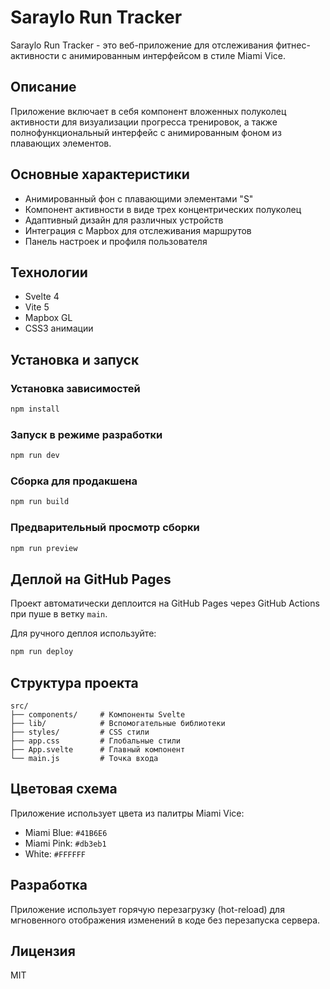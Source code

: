 # Saraylo Run Tracker

Saraylo Run Tracker - это веб-приложение для отслеживания фитнес-активности с анимированным интерфейсом в стиле Miami Vice.

## Описание

Приложение включает в себя компонент вложенных полуколец активности для визуализации прогресса тренировок, а также полнофункциональный интерфейс с анимированным фоном из плавающих элементов.

## Основные характеристики

- Анимированный фон с плавающими элементами "S"
- Компонент активности в виде трех концентрических полуколец
- Адаптивный дизайн для различных устройств
- Интеграция с Mapbox для отслеживания маршрутов
- Панель настроек и профиля пользователя

## Технологии

- Svelte 4
- Vite 5
- Mapbox GL
- CSS3 анимации

## Установка и запуск

### Установка зависимостей
```bash
npm install
```

### Запуск в режиме разработки
```bash
npm run dev
```

### Сборка для продакшена
```bash
npm run build
```

### Предварительный просмотр сборки
```bash
npm run preview
```

## Деплой на GitHub Pages

Проект автоматически деплоится на GitHub Pages через GitHub Actions при пуше в ветку `main`.

Для ручного деплоя используйте:
```bash
npm run deploy
```

## Структура проекта

```
src/
├── components/     # Компоненты Svelte
├── lib/            # Вспомогательные библиотеки
├── styles/         # CSS стили
├── app.css         # Глобальные стили
├── App.svelte      # Главный компонент
└── main.js         # Точка входа
```

## Цветовая схема

Приложение использует цвета из палитры Miami Vice:
- Miami Blue: `#41B6E6`
- Miami Pink: `#db3eb1`
- White: `#FFFFFF`

## Разработка

Приложение использует горячую перезагрузку (hot-reload) для мгновенного отображения изменений в коде без перезапуска сервера.

## Лицензия

MIT